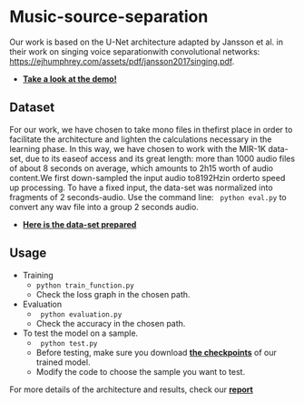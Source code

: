 # Music-source-separation
Our work is based on the U-Net architecture adapted by Jansson et al. in their work on singing voice separationwith convolutional networks: https://ejhumphrey.com/assets/pdf/jansson2017singing.pdf.
* [__Take a look at the demo!__](https://colab.research.google.com/drive/154B3LQc7ETfDCW3WlNUp2ht9ZnOpiZnr?usp=sharing)
## Dataset
For our work, we have chosen to take mono files in thefirst place in order to facilitate the architecture and lighten the calculations necessary in the learning phase. In this way, we have chosen to work with the MIR-1K data-set, due to its easeof access and its great length: more than 1000 audio files of about 8 seconds on average, which amounts to 2h15 worth of audio content.We first down-sampled the input audio to8192Hzin orderto speed up processing. To have a fixed input, the data-set was normalized into fragments of 2 seconds-audio. Use the command line: ``` python eval.py``` to convert any wav file into a group 2 seconds audio. 
* [__Here is the data-set prepared__](https://drive.google.com/drive/folders/1sx5rrJ3Y3waKQv_sIh6xtDf0y8x02znl?usp=sharing)
## Usage

* Training
  * ```python train_function.py```
  * Check the loss graph in the chosen path.
* Evaluation
  * ``` python evaluation.py```
  * Check the accuracy in the chosen path.
* To test the model on a sample.
  * ``` python test.py```
  * Before testing, make sure you download [__the checkpoints__](https://drive.google.com/drive/folders/11OaNbx-7b0Z_SMLXtKUiqKIq3_C7QYLv?usp=sharing) of our trained model.
  * Modify the code to choose the sample you want to test.


For more details of the architecture and results, check our [__report__](https://drive.google.com/drive/folders/1VG5ABirrC7aPgKrYopBxy0RjZ8OIqmoL?usp=sharing)
